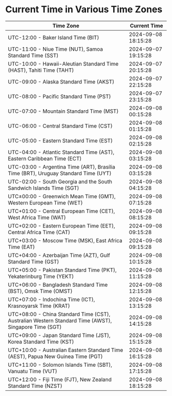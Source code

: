 # Current Time in Various Time Zones

| Time Zone | Current Time |
|-----------|--------------|
| UTC-12:00 - Baker Island Time (BIT) | 2024-09-08 18:15:28 |
| UTC-11:00 - Niue Time (NUT), Samoa Standard Time (SST) | 2024-09-07 19:15:28 |
| UTC-10:00 - Hawaii-Aleutian Standard Time (HAST), Tahiti Time (TAHT) | 2024-09-07 20:15:28 |
| UTC-09:00 - Alaska Standard Time (AKST) | 2024-09-07 22:15:28 |
| UTC-08:00 - Pacific Standard Time (PST) | 2024-09-07 23:15:28 |
| UTC-07:00 - Mountain Standard Time (MST) | 2024-09-08 00:15:28 |
| UTC-06:00 - Central Standard Time (CST) | 2024-09-08 01:15:28 |
| UTC-05:00 - Eastern Standard Time (EST) | 2024-09-08 02:15:28 |
| UTC-04:00 - Atlantic Standard Time (AST), Eastern Caribbean Time (ECT) | 2024-09-08 03:15:28 |
| UTC-03:00 - Argentina Time (ART), Brasília Time (BRT), Uruguay Standard Time (UYT) | 2024-09-08 03:15:28 |
| UTC-02:00 - South Georgia and the South Sandwich Islands Time (SGT) | 2024-09-08 04:15:28 |
| UTC±00:00 - Greenwich Mean Time (GMT), Western European Time (WET) | 2024-09-08 07:15:28 |
| UTC+01:00 - Central European Time (CET), West Africa Time (WAT) | 2024-09-08 08:15:28 |
| UTC+02:00 - Eastern European Time (EET), Central Africa Time (CAT) | 2024-09-08 09:15:28 |
| UTC+03:00 - Moscow Time (MSK), East Africa Time (EAT) | 2024-09-08 09:15:28 |
| UTC+04:00 - Azerbaijan Time (AZT), Gulf Standard Time (GST) | 2024-09-08 10:15:28 |
| UTC+05:00 - Pakistan Standard Time (PKT), Yekaterinburg Time (YEKT) | 2024-09-08 11:15:28 |
| UTC+06:00 - Bangladesh Standard Time (BST), Omsk Time (OMST) | 2024-09-08 12:15:28 |
| UTC+07:00 - Indochina Time (ICT), Krasnoyarsk Time (KRAT) | 2024-09-08 13:15:28 |
| UTC+08:00 - China Standard Time (CST), Australian Western Standard Time (AWST), Singapore Time (SGT) | 2024-09-08 14:15:28 |
| UTC+09:00 - Japan Standard Time (JST), Korea Standard Time (KST) | 2024-09-08 15:15:28 |
| UTC+10:00 - Australian Eastern Standard Time (AEST), Papua New Guinea Time (PGT) | 2024-09-08 16:15:28 |
| UTC+11:00 - Solomon Islands Time (SBT), Vanuatu Time (VUT) | 2024-09-08 17:15:28 |
| UTC+12:00 - Fiji Time (FJT), New Zealand Standard Time (NZST) | 2024-09-08 18:15:28 |
